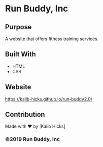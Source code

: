 # Run Buddy, Inc

## Purpose
A website that offers fitness training services. 

## Built With
* HTML
* CSS

## Website
https://kalib-hicks.github.io/run-buddy2.0/

## Contribution
Made with ❤️ by [Kalib Hicks]

### ©️2019 Run Buddy, Inc 